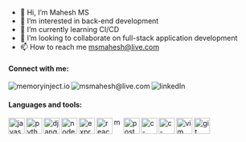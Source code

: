 - 👋 Hi, I’m Mahesh MS
- 👀 I’m interested in back-end development
- 🌱 I’m currently learning CI/CD
- 💞️ I’m looking to collaborate on full-stack application development
- 📫 How to reach me msmahesh@live.com

#### Connect with me:
[<img align="left" alt="memoryinject.io" src="https://img.icons8.com/ios-glyphs/30/4a90e2/domain.png"/>](https://www.memoryinject.io)
[<img align="left" alt="msmahesh@live.com" src="https://img.icons8.com/ios-glyphs/30/4a90e2/new-post.png"/>](mailto:msmahesh@live.com)
[<img align="left" alt="linkedIn" src="https://img.icons8.com/ios-glyphs/30/4a90e2/linkedin.png"/>](https://www.linkedin.com/in/maxcolor/)   

<br />

#### Languages and tools:
[<img align="left" alt="javascript-programming-language" width="32" src="https://user-images.githubusercontent.com/72661846/147392042-feacdbd2-9e1e-4e51-868c-2c743dcc8728.png"/>](https://www.memoryinject.io)
[<img align="left" alt="python-programming-language" width="32" src="https://user-images.githubusercontent.com/72661846/147392059-fd8f1920-fb5b-46c8-a95d-b43002c9672a.png"/>](https://www.memoryinject.io)
[<img align="left" alt="django" width="32" src="https://user-images.githubusercontent.com/72661846/147392077-f557b003-c284-4a16-a3e6-251781aba3ef.png"/>](https://www.memoryinject.io)
[<img align="left" alt="node-js" width="32" src="https://user-images.githubusercontent.com/72661846/147392084-dfb5937c-b93e-46a8-aceb-5f68fe402466.png"/>](https://www.memoryinject.io)
[<img align="left" alt="expressjs" width="32" src="https://user-images.githubusercontent.com/72661846/147392102-afbc4410-7c95-4f0b-ba61-c404b957dcab.png"/>](https://www.memoryinject.io)
[<img align="left" alt="react-js" width="32" src="https://user-images.githubusercontent.com/72661846/147392157-0f8ac5bb-8ae6-4c53-9c38-b612bd8504bd.png"/>](https://www.memoryinject.io)
[<img align="left" alt="mongodb" width="16" src="https://user-images.githubusercontent.com/72661846/147392126-2f8a55d9-9f36-4e54-9fcd-b2b0e9b118e8.png"/>](https://www.memoryinject.io)
[<img align="left" alt="postgressql" width="32" src="https://user-images.githubusercontent.com/72661846/147391776-8c8e6605-f5a4-430d-8cb1-0ecac10af7e7.png"/>](https://www.memoryinject.io)
[<img align="left" alt="c-program" width="32" src="https://user-images.githubusercontent.com/72661846/147392177-95200c3e-00e2-452e-92f3-58e89ba75b60.png"/>](https://www.memoryinject.io)
[<img align="left" alt="c-plus-plus-programming-language" width="32" src="https://user-images.githubusercontent.com/72661846/147392196-494af463-5831-48d0-a564-00214a836d99.png"/>](https://www.memoryinject.io)
[<img align="left" alt="vim" width="32" src="https://user-images.githubusercontent.com/72661846/147392228-718f1ea2-f49f-4a9b-a946-cf6e40c755f5.png"/>](https://www.memoryinject.io)
[<img align="left" alt="git" width="32" src="https://user-images.githubusercontent.com/72661846/147392274-3df825d2-3746-4dc4-b734-c70dfa59b56e.png"/>](https://www.memoryinject.io)

<!---
memoryInject/memoryInject is a ✨ special ✨ repository because its `README.md` (this file) appears on your GitHub profile.
You can click the Preview link to take a look at your changes.
--->



